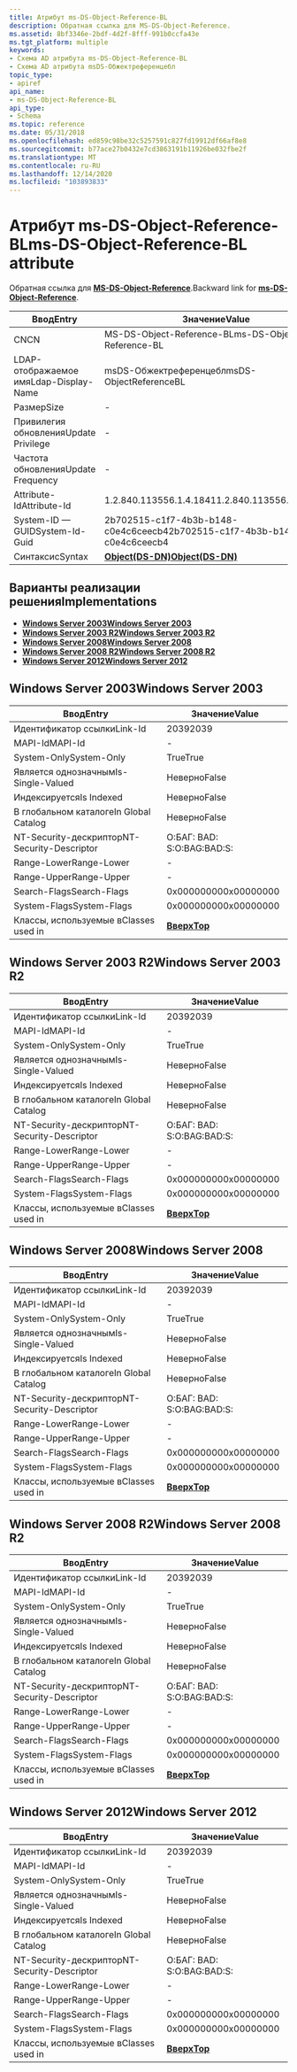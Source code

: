 ```yaml
---
title: Атрибут ms-DS-Object-Reference-BL
description: Обратная ссылка для MS-DS-Object-Reference.
ms.assetid: 8bf3346e-2bdf-4d2f-8fff-991b0ccfa43e
ms.tgt_platform: multiple
keywords:
- Схема AD атрибута ms-DS-Object-Reference-BL
- Схема AD атрибута msDS-Обжектреференцебл
topic_type:
- apiref
api_name:
- ms-DS-Object-Reference-BL
api_type:
- Schema
ms.topic: reference
ms.date: 05/31/2018
ms.openlocfilehash: ed859c98be32c5257591c827fd19912df66af8e8
ms.sourcegitcommit: b77ace27b0432e7cd3863191b11926be032fbe2f
ms.translationtype: MT
ms.contentlocale: ru-RU
ms.lasthandoff: 12/14/2020
ms.locfileid: "103893833"
---
```

# <a name="ms-ds-object-reference-bl-attribute"></a><span data-ttu-id="8fe8b-105">Атрибут ms-DS-Object-Reference-BL</span><span class="sxs-lookup"><span data-stu-id="8fe8b-105">ms-DS-Object-Reference-BL attribute</span></span>

<span data-ttu-id="8fe8b-106">Обратная ссылка для [**MS-DS-Object-Reference**](a-msds-objectreference.md).</span><span class="sxs-lookup"><span data-stu-id="8fe8b-106">Backward link for [**ms-DS-Object-Reference**](a-msds-objectreference.md).</span></span>



| <span data-ttu-id="8fe8b-107">Ввод</span><span class="sxs-lookup"><span data-stu-id="8fe8b-107">Entry</span></span> | <span data-ttu-id="8fe8b-108">Значение</span><span class="sxs-lookup"><span data-stu-id="8fe8b-108">Value</span></span> |
|-------------------|-----------------------------------------|
| <span data-ttu-id="8fe8b-109">CN</span><span class="sxs-lookup"><span data-stu-id="8fe8b-109">CN</span></span>                | <span data-ttu-id="8fe8b-110">MS-DS-Object-Reference-BL</span><span class="sxs-lookup"><span data-stu-id="8fe8b-110">ms-DS-Object-Reference-BL</span></span>               |
| <span data-ttu-id="8fe8b-111">LDAP-отображаемое имя</span><span class="sxs-lookup"><span data-stu-id="8fe8b-111">Ldap-Display-Name</span></span> | <span data-ttu-id="8fe8b-112">msDS-Обжектреференцебл</span><span class="sxs-lookup"><span data-stu-id="8fe8b-112">msDS-ObjectReferenceBL</span></span>                  |
| <span data-ttu-id="8fe8b-113">Размер</span><span class="sxs-lookup"><span data-stu-id="8fe8b-113">Size</span></span>              | \-                                      |
| <span data-ttu-id="8fe8b-114">Привилегия обновления</span><span class="sxs-lookup"><span data-stu-id="8fe8b-114">Update Privilege</span></span>  | \-                                      |
| <span data-ttu-id="8fe8b-115">Частота обновления</span><span class="sxs-lookup"><span data-stu-id="8fe8b-115">Update Frequency</span></span>  | \-                                      |
| <span data-ttu-id="8fe8b-116">Attribute-Id</span><span class="sxs-lookup"><span data-stu-id="8fe8b-116">Attribute-Id</span></span>      | <span data-ttu-id="8fe8b-117">1.2.840.113556.1.4.1841</span><span class="sxs-lookup"><span data-stu-id="8fe8b-117">1.2.840.113556.1.4.1841</span></span>                 |
| <span data-ttu-id="8fe8b-118">System-ID — GUID</span><span class="sxs-lookup"><span data-stu-id="8fe8b-118">System-Id-Guid</span></span>    | <span data-ttu-id="8fe8b-119">2b702515-c1f7-4b3b-b148-c0e4c6ceecb4</span><span class="sxs-lookup"><span data-stu-id="8fe8b-119">2b702515-c1f7-4b3b-b148-c0e4c6ceecb4</span></span>    |
| <span data-ttu-id="8fe8b-120">Синтаксис</span><span class="sxs-lookup"><span data-stu-id="8fe8b-120">Syntax</span></span>            | [<span data-ttu-id="8fe8b-121">**Object(DS-DN)**</span><span class="sxs-lookup"><span data-stu-id="8fe8b-121">**Object(DS-DN)**</span></span>](s-object-ds-dn.md) |



## <a name="implementations"></a><span data-ttu-id="8fe8b-122">Варианты реализации решения</span><span class="sxs-lookup"><span data-stu-id="8fe8b-122">Implementations</span></span>

-   [<span data-ttu-id="8fe8b-123">**Windows Server 2003**</span><span class="sxs-lookup"><span data-stu-id="8fe8b-123">**Windows Server 2003**</span></span>](#windows-server-2003)
-   [<span data-ttu-id="8fe8b-124">**Windows Server 2003 R2**</span><span class="sxs-lookup"><span data-stu-id="8fe8b-124">**Windows Server 2003 R2**</span></span>](#windows-server-2003-r2)
-   [<span data-ttu-id="8fe8b-125">**Windows Server 2008**</span><span class="sxs-lookup"><span data-stu-id="8fe8b-125">**Windows Server 2008**</span></span>](#windows-server-2008)
-   [<span data-ttu-id="8fe8b-126">**Windows Server 2008 R2**</span><span class="sxs-lookup"><span data-stu-id="8fe8b-126">**Windows Server 2008 R2**</span></span>](#windows-server-2008-r2)
-   [<span data-ttu-id="8fe8b-127">**Windows Server 2012**</span><span class="sxs-lookup"><span data-stu-id="8fe8b-127">**Windows Server 2012**</span></span>](#windows-server-2012)

## <a name="windows-server-2003"></a><span data-ttu-id="8fe8b-128">Windows Server 2003</span><span class="sxs-lookup"><span data-stu-id="8fe8b-128">Windows Server 2003</span></span>



| <span data-ttu-id="8fe8b-129">Ввод</span><span class="sxs-lookup"><span data-stu-id="8fe8b-129">Entry</span></span> | <span data-ttu-id="8fe8b-130">Значение</span><span class="sxs-lookup"><span data-stu-id="8fe8b-130">Value</span></span> |
|------------------------|---------------------------------|
| <span data-ttu-id="8fe8b-131">Идентификатор ссылки</span><span class="sxs-lookup"><span data-stu-id="8fe8b-131">Link-Id</span></span>                | <span data-ttu-id="8fe8b-132">2039</span><span class="sxs-lookup"><span data-stu-id="8fe8b-132">2039</span></span>                            |
| <span data-ttu-id="8fe8b-133">MAPI-Id</span><span class="sxs-lookup"><span data-stu-id="8fe8b-133">MAPI-Id</span></span>                | \-                              |
| <span data-ttu-id="8fe8b-134">System-Only</span><span class="sxs-lookup"><span data-stu-id="8fe8b-134">System-Only</span></span>            | <span data-ttu-id="8fe8b-135">True</span><span class="sxs-lookup"><span data-stu-id="8fe8b-135">True</span></span>                            |
| <span data-ttu-id="8fe8b-136">Является однозначным</span><span class="sxs-lookup"><span data-stu-id="8fe8b-136">Is-Single-Valued</span></span>       | <span data-ttu-id="8fe8b-137">Неверно</span><span class="sxs-lookup"><span data-stu-id="8fe8b-137">False</span></span>                           |
| <span data-ttu-id="8fe8b-138">Индексируется</span><span class="sxs-lookup"><span data-stu-id="8fe8b-138">Is Indexed</span></span>             | <span data-ttu-id="8fe8b-139">Неверно</span><span class="sxs-lookup"><span data-stu-id="8fe8b-139">False</span></span>                           |
| <span data-ttu-id="8fe8b-140">В глобальном каталоге</span><span class="sxs-lookup"><span data-stu-id="8fe8b-140">In Global Catalog</span></span>      | <span data-ttu-id="8fe8b-141">Неверно</span><span class="sxs-lookup"><span data-stu-id="8fe8b-141">False</span></span>                           |
| <span data-ttu-id="8fe8b-142">NT-Security-дескриптор</span><span class="sxs-lookup"><span data-stu-id="8fe8b-142">NT-Security-Descriptor</span></span> | <span data-ttu-id="8fe8b-143">О:БАГ: BAD: S:</span><span class="sxs-lookup"><span data-stu-id="8fe8b-143">O:BAG:BAD:S:</span></span>                    |
| <span data-ttu-id="8fe8b-144">Range-Lower</span><span class="sxs-lookup"><span data-stu-id="8fe8b-144">Range-Lower</span></span>            | \-                              |
| <span data-ttu-id="8fe8b-145">Range-Upper</span><span class="sxs-lookup"><span data-stu-id="8fe8b-145">Range-Upper</span></span>            | \-                              |
| <span data-ttu-id="8fe8b-146">Search-Flags</span><span class="sxs-lookup"><span data-stu-id="8fe8b-146">Search-Flags</span></span>           | <span data-ttu-id="8fe8b-147">0x00000000</span><span class="sxs-lookup"><span data-stu-id="8fe8b-147">0x00000000</span></span>                      |
| <span data-ttu-id="8fe8b-148">System-Flags</span><span class="sxs-lookup"><span data-stu-id="8fe8b-148">System-Flags</span></span>           | <span data-ttu-id="8fe8b-149">0x00000000</span><span class="sxs-lookup"><span data-stu-id="8fe8b-149">0x00000000</span></span>                      |
| <span data-ttu-id="8fe8b-150">Классы, используемые в</span><span class="sxs-lookup"><span data-stu-id="8fe8b-150">Classes used in</span></span>        | [<span data-ttu-id="8fe8b-151">**Вверх**</span><span class="sxs-lookup"><span data-stu-id="8fe8b-151">**Top**</span></span>](c-top.md)<br/> |



## <a name="windows-server-2003-r2"></a><span data-ttu-id="8fe8b-152">Windows Server 2003 R2</span><span class="sxs-lookup"><span data-stu-id="8fe8b-152">Windows Server 2003 R2</span></span>



| <span data-ttu-id="8fe8b-153">Ввод</span><span class="sxs-lookup"><span data-stu-id="8fe8b-153">Entry</span></span> | <span data-ttu-id="8fe8b-154">Значение</span><span class="sxs-lookup"><span data-stu-id="8fe8b-154">Value</span></span> |
|------------------------|---------------------------------|
| <span data-ttu-id="8fe8b-155">Идентификатор ссылки</span><span class="sxs-lookup"><span data-stu-id="8fe8b-155">Link-Id</span></span>                | <span data-ttu-id="8fe8b-156">2039</span><span class="sxs-lookup"><span data-stu-id="8fe8b-156">2039</span></span>                            |
| <span data-ttu-id="8fe8b-157">MAPI-Id</span><span class="sxs-lookup"><span data-stu-id="8fe8b-157">MAPI-Id</span></span>                | \-                              |
| <span data-ttu-id="8fe8b-158">System-Only</span><span class="sxs-lookup"><span data-stu-id="8fe8b-158">System-Only</span></span>            | <span data-ttu-id="8fe8b-159">True</span><span class="sxs-lookup"><span data-stu-id="8fe8b-159">True</span></span>                            |
| <span data-ttu-id="8fe8b-160">Является однозначным</span><span class="sxs-lookup"><span data-stu-id="8fe8b-160">Is-Single-Valued</span></span>       | <span data-ttu-id="8fe8b-161">Неверно</span><span class="sxs-lookup"><span data-stu-id="8fe8b-161">False</span></span>                           |
| <span data-ttu-id="8fe8b-162">Индексируется</span><span class="sxs-lookup"><span data-stu-id="8fe8b-162">Is Indexed</span></span>             | <span data-ttu-id="8fe8b-163">Неверно</span><span class="sxs-lookup"><span data-stu-id="8fe8b-163">False</span></span>                           |
| <span data-ttu-id="8fe8b-164">В глобальном каталоге</span><span class="sxs-lookup"><span data-stu-id="8fe8b-164">In Global Catalog</span></span>      | <span data-ttu-id="8fe8b-165">Неверно</span><span class="sxs-lookup"><span data-stu-id="8fe8b-165">False</span></span>                           |
| <span data-ttu-id="8fe8b-166">NT-Security-дескриптор</span><span class="sxs-lookup"><span data-stu-id="8fe8b-166">NT-Security-Descriptor</span></span> | <span data-ttu-id="8fe8b-167">О:БАГ: BAD: S:</span><span class="sxs-lookup"><span data-stu-id="8fe8b-167">O:BAG:BAD:S:</span></span>                    |
| <span data-ttu-id="8fe8b-168">Range-Lower</span><span class="sxs-lookup"><span data-stu-id="8fe8b-168">Range-Lower</span></span>            | \-                              |
| <span data-ttu-id="8fe8b-169">Range-Upper</span><span class="sxs-lookup"><span data-stu-id="8fe8b-169">Range-Upper</span></span>            | \-                              |
| <span data-ttu-id="8fe8b-170">Search-Flags</span><span class="sxs-lookup"><span data-stu-id="8fe8b-170">Search-Flags</span></span>           | <span data-ttu-id="8fe8b-171">0x00000000</span><span class="sxs-lookup"><span data-stu-id="8fe8b-171">0x00000000</span></span>                      |
| <span data-ttu-id="8fe8b-172">System-Flags</span><span class="sxs-lookup"><span data-stu-id="8fe8b-172">System-Flags</span></span>           | <span data-ttu-id="8fe8b-173">0x00000000</span><span class="sxs-lookup"><span data-stu-id="8fe8b-173">0x00000000</span></span>                      |
| <span data-ttu-id="8fe8b-174">Классы, используемые в</span><span class="sxs-lookup"><span data-stu-id="8fe8b-174">Classes used in</span></span>        | [<span data-ttu-id="8fe8b-175">**Вверх**</span><span class="sxs-lookup"><span data-stu-id="8fe8b-175">**Top**</span></span>](c-top.md)<br/> |



## <a name="windows-server-2008"></a><span data-ttu-id="8fe8b-176">Windows Server 2008</span><span class="sxs-lookup"><span data-stu-id="8fe8b-176">Windows Server 2008</span></span>



| <span data-ttu-id="8fe8b-177">Ввод</span><span class="sxs-lookup"><span data-stu-id="8fe8b-177">Entry</span></span> | <span data-ttu-id="8fe8b-178">Значение</span><span class="sxs-lookup"><span data-stu-id="8fe8b-178">Value</span></span> |
|------------------------|---------------------------------|
| <span data-ttu-id="8fe8b-179">Идентификатор ссылки</span><span class="sxs-lookup"><span data-stu-id="8fe8b-179">Link-Id</span></span>                | <span data-ttu-id="8fe8b-180">2039</span><span class="sxs-lookup"><span data-stu-id="8fe8b-180">2039</span></span>                            |
| <span data-ttu-id="8fe8b-181">MAPI-Id</span><span class="sxs-lookup"><span data-stu-id="8fe8b-181">MAPI-Id</span></span>                | \-                              |
| <span data-ttu-id="8fe8b-182">System-Only</span><span class="sxs-lookup"><span data-stu-id="8fe8b-182">System-Only</span></span>            | <span data-ttu-id="8fe8b-183">True</span><span class="sxs-lookup"><span data-stu-id="8fe8b-183">True</span></span>                            |
| <span data-ttu-id="8fe8b-184">Является однозначным</span><span class="sxs-lookup"><span data-stu-id="8fe8b-184">Is-Single-Valued</span></span>       | <span data-ttu-id="8fe8b-185">Неверно</span><span class="sxs-lookup"><span data-stu-id="8fe8b-185">False</span></span>                           |
| <span data-ttu-id="8fe8b-186">Индексируется</span><span class="sxs-lookup"><span data-stu-id="8fe8b-186">Is Indexed</span></span>             | <span data-ttu-id="8fe8b-187">Неверно</span><span class="sxs-lookup"><span data-stu-id="8fe8b-187">False</span></span>                           |
| <span data-ttu-id="8fe8b-188">В глобальном каталоге</span><span class="sxs-lookup"><span data-stu-id="8fe8b-188">In Global Catalog</span></span>      | <span data-ttu-id="8fe8b-189">Неверно</span><span class="sxs-lookup"><span data-stu-id="8fe8b-189">False</span></span>                           |
| <span data-ttu-id="8fe8b-190">NT-Security-дескриптор</span><span class="sxs-lookup"><span data-stu-id="8fe8b-190">NT-Security-Descriptor</span></span> | <span data-ttu-id="8fe8b-191">О:БАГ: BAD: S:</span><span class="sxs-lookup"><span data-stu-id="8fe8b-191">O:BAG:BAD:S:</span></span>                    |
| <span data-ttu-id="8fe8b-192">Range-Lower</span><span class="sxs-lookup"><span data-stu-id="8fe8b-192">Range-Lower</span></span>            | \-                              |
| <span data-ttu-id="8fe8b-193">Range-Upper</span><span class="sxs-lookup"><span data-stu-id="8fe8b-193">Range-Upper</span></span>            | \-                              |
| <span data-ttu-id="8fe8b-194">Search-Flags</span><span class="sxs-lookup"><span data-stu-id="8fe8b-194">Search-Flags</span></span>           | <span data-ttu-id="8fe8b-195">0x00000000</span><span class="sxs-lookup"><span data-stu-id="8fe8b-195">0x00000000</span></span>                      |
| <span data-ttu-id="8fe8b-196">System-Flags</span><span class="sxs-lookup"><span data-stu-id="8fe8b-196">System-Flags</span></span>           | <span data-ttu-id="8fe8b-197">0x00000000</span><span class="sxs-lookup"><span data-stu-id="8fe8b-197">0x00000000</span></span>                      |
| <span data-ttu-id="8fe8b-198">Классы, используемые в</span><span class="sxs-lookup"><span data-stu-id="8fe8b-198">Classes used in</span></span>        | [<span data-ttu-id="8fe8b-199">**Вверх**</span><span class="sxs-lookup"><span data-stu-id="8fe8b-199">**Top**</span></span>](c-top.md)<br/> |



## <a name="windows-server-2008-r2"></a><span data-ttu-id="8fe8b-200">Windows Server 2008 R2</span><span class="sxs-lookup"><span data-stu-id="8fe8b-200">Windows Server 2008 R2</span></span>



| <span data-ttu-id="8fe8b-201">Ввод</span><span class="sxs-lookup"><span data-stu-id="8fe8b-201">Entry</span></span> | <span data-ttu-id="8fe8b-202">Значение</span><span class="sxs-lookup"><span data-stu-id="8fe8b-202">Value</span></span> |
|------------------------|---------------------------------|
| <span data-ttu-id="8fe8b-203">Идентификатор ссылки</span><span class="sxs-lookup"><span data-stu-id="8fe8b-203">Link-Id</span></span>                | <span data-ttu-id="8fe8b-204">2039</span><span class="sxs-lookup"><span data-stu-id="8fe8b-204">2039</span></span>                            |
| <span data-ttu-id="8fe8b-205">MAPI-Id</span><span class="sxs-lookup"><span data-stu-id="8fe8b-205">MAPI-Id</span></span>                | \-                              |
| <span data-ttu-id="8fe8b-206">System-Only</span><span class="sxs-lookup"><span data-stu-id="8fe8b-206">System-Only</span></span>            | <span data-ttu-id="8fe8b-207">True</span><span class="sxs-lookup"><span data-stu-id="8fe8b-207">True</span></span>                            |
| <span data-ttu-id="8fe8b-208">Является однозначным</span><span class="sxs-lookup"><span data-stu-id="8fe8b-208">Is-Single-Valued</span></span>       | <span data-ttu-id="8fe8b-209">Неверно</span><span class="sxs-lookup"><span data-stu-id="8fe8b-209">False</span></span>                           |
| <span data-ttu-id="8fe8b-210">Индексируется</span><span class="sxs-lookup"><span data-stu-id="8fe8b-210">Is Indexed</span></span>             | <span data-ttu-id="8fe8b-211">Неверно</span><span class="sxs-lookup"><span data-stu-id="8fe8b-211">False</span></span>                           |
| <span data-ttu-id="8fe8b-212">В глобальном каталоге</span><span class="sxs-lookup"><span data-stu-id="8fe8b-212">In Global Catalog</span></span>      | <span data-ttu-id="8fe8b-213">Неверно</span><span class="sxs-lookup"><span data-stu-id="8fe8b-213">False</span></span>                           |
| <span data-ttu-id="8fe8b-214">NT-Security-дескриптор</span><span class="sxs-lookup"><span data-stu-id="8fe8b-214">NT-Security-Descriptor</span></span> | <span data-ttu-id="8fe8b-215">О:БАГ: BAD: S:</span><span class="sxs-lookup"><span data-stu-id="8fe8b-215">O:BAG:BAD:S:</span></span>                    |
| <span data-ttu-id="8fe8b-216">Range-Lower</span><span class="sxs-lookup"><span data-stu-id="8fe8b-216">Range-Lower</span></span>            | \-                              |
| <span data-ttu-id="8fe8b-217">Range-Upper</span><span class="sxs-lookup"><span data-stu-id="8fe8b-217">Range-Upper</span></span>            | \-                              |
| <span data-ttu-id="8fe8b-218">Search-Flags</span><span class="sxs-lookup"><span data-stu-id="8fe8b-218">Search-Flags</span></span>           | <span data-ttu-id="8fe8b-219">0x00000000</span><span class="sxs-lookup"><span data-stu-id="8fe8b-219">0x00000000</span></span>                      |
| <span data-ttu-id="8fe8b-220">System-Flags</span><span class="sxs-lookup"><span data-stu-id="8fe8b-220">System-Flags</span></span>           | <span data-ttu-id="8fe8b-221">0x00000000</span><span class="sxs-lookup"><span data-stu-id="8fe8b-221">0x00000000</span></span>                      |
| <span data-ttu-id="8fe8b-222">Классы, используемые в</span><span class="sxs-lookup"><span data-stu-id="8fe8b-222">Classes used in</span></span>        | [<span data-ttu-id="8fe8b-223">**Вверх**</span><span class="sxs-lookup"><span data-stu-id="8fe8b-223">**Top**</span></span>](c-top.md)<br/> |



## <a name="windows-server-2012"></a><span data-ttu-id="8fe8b-224">Windows Server 2012</span><span class="sxs-lookup"><span data-stu-id="8fe8b-224">Windows Server 2012</span></span>



| <span data-ttu-id="8fe8b-225">Ввод</span><span class="sxs-lookup"><span data-stu-id="8fe8b-225">Entry</span></span> | <span data-ttu-id="8fe8b-226">Значение</span><span class="sxs-lookup"><span data-stu-id="8fe8b-226">Value</span></span> |
|------------------------|---------------------------------|
| <span data-ttu-id="8fe8b-227">Идентификатор ссылки</span><span class="sxs-lookup"><span data-stu-id="8fe8b-227">Link-Id</span></span>                | <span data-ttu-id="8fe8b-228">2039</span><span class="sxs-lookup"><span data-stu-id="8fe8b-228">2039</span></span>                            |
| <span data-ttu-id="8fe8b-229">MAPI-Id</span><span class="sxs-lookup"><span data-stu-id="8fe8b-229">MAPI-Id</span></span>                | \-                              |
| <span data-ttu-id="8fe8b-230">System-Only</span><span class="sxs-lookup"><span data-stu-id="8fe8b-230">System-Only</span></span>            | <span data-ttu-id="8fe8b-231">True</span><span class="sxs-lookup"><span data-stu-id="8fe8b-231">True</span></span>                            |
| <span data-ttu-id="8fe8b-232">Является однозначным</span><span class="sxs-lookup"><span data-stu-id="8fe8b-232">Is-Single-Valued</span></span>       | <span data-ttu-id="8fe8b-233">Неверно</span><span class="sxs-lookup"><span data-stu-id="8fe8b-233">False</span></span>                           |
| <span data-ttu-id="8fe8b-234">Индексируется</span><span class="sxs-lookup"><span data-stu-id="8fe8b-234">Is Indexed</span></span>             | <span data-ttu-id="8fe8b-235">Неверно</span><span class="sxs-lookup"><span data-stu-id="8fe8b-235">False</span></span>                           |
| <span data-ttu-id="8fe8b-236">В глобальном каталоге</span><span class="sxs-lookup"><span data-stu-id="8fe8b-236">In Global Catalog</span></span>      | <span data-ttu-id="8fe8b-237">Неверно</span><span class="sxs-lookup"><span data-stu-id="8fe8b-237">False</span></span>                           |
| <span data-ttu-id="8fe8b-238">NT-Security-дескриптор</span><span class="sxs-lookup"><span data-stu-id="8fe8b-238">NT-Security-Descriptor</span></span> | <span data-ttu-id="8fe8b-239">О:БАГ: BAD: S:</span><span class="sxs-lookup"><span data-stu-id="8fe8b-239">O:BAG:BAD:S:</span></span>                    |
| <span data-ttu-id="8fe8b-240">Range-Lower</span><span class="sxs-lookup"><span data-stu-id="8fe8b-240">Range-Lower</span></span>            | \-                              |
| <span data-ttu-id="8fe8b-241">Range-Upper</span><span class="sxs-lookup"><span data-stu-id="8fe8b-241">Range-Upper</span></span>            | \-                              |
| <span data-ttu-id="8fe8b-242">Search-Flags</span><span class="sxs-lookup"><span data-stu-id="8fe8b-242">Search-Flags</span></span>           | <span data-ttu-id="8fe8b-243">0x00000000</span><span class="sxs-lookup"><span data-stu-id="8fe8b-243">0x00000000</span></span>                      |
| <span data-ttu-id="8fe8b-244">System-Flags</span><span class="sxs-lookup"><span data-stu-id="8fe8b-244">System-Flags</span></span>           | <span data-ttu-id="8fe8b-245">0x00000000</span><span class="sxs-lookup"><span data-stu-id="8fe8b-245">0x00000000</span></span>                      |
| <span data-ttu-id="8fe8b-246">Классы, используемые в</span><span class="sxs-lookup"><span data-stu-id="8fe8b-246">Classes used in</span></span>        | [<span data-ttu-id="8fe8b-247">**Вверх**</span><span class="sxs-lookup"><span data-stu-id="8fe8b-247">**Top**</span></span>](c-top.md)<br/> |



 

 





